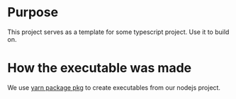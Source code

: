 # Purpose

This project serves as a template for some typescript project. Use it to build on.

# How the executable was made

We use [yarn package pkg](https://classic.yarnpkg.com/en/package/pkg) to create executables from our nodejs project.

